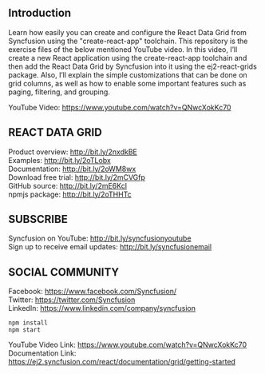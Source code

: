 ## Introduction
Learn how easily you can create and configure the React Data Grid from Syncfusion using the "create-react-app" toolchain.
This repository is the exercise files of the below mentioned YouTube video. In this video, I’ll create a new React application using the create-react-app toolchain and then add the React Data Grid by Syncfusion into it using the ej2-react-grids package. Also, I’ll explain the simple customizations that can be done on grid columns, as well as how to enable some important features such as paging, filtering, and grouping.

YouTube Video: https://www.youtube.com/watch?v=QNwcXokKc70

REACT DATA GRID
------------------
Product overview: http://bit.ly/2nxdkBE
<br/>Examples: http://bit.ly/2oTLobx
<br/>Documentation: http://bit.ly/2oWM8wx
<br/>Download free trial: http://bit.ly/2mCVGfp
<br/>GitHub source: http://bit.ly/2mE6Kcl
<br/>npmjs package: http://bit.ly/2oTHHTc

SUBSCRIBE
----------
Syncfusion on YouTube: http://bit.ly/syncfusionyoutube
<br/>Sign up to receive email updates: http://bit.ly/syncfusionemail

SOCIAL COMMUNITY
-------------
Facebook: https://www.facebook.com/Syncfusion/ 
<br/>Twitter: https://twitter.com/Syncfusion
<br/>LinkedIn: https://www.linkedin.com/company/syncfusion

```
npm install
npm start
```
YouTube Video Link: https://www.youtube.com/watch?v=QNwcXokKc70
<br/>Documentation Link: https://ej2.syncfusion.com/react/documentation/grid/getting-started